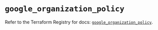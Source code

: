 # `google_organization_policy`

Refer to the Terraform Registry for docs: [`google_organization_policy`](https://registry.terraform.io/providers/hashicorp/google-beta/6.48.0/docs/resources/google_organization_policy).
